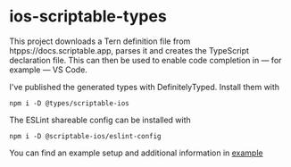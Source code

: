 # ios-scriptable-types

This project downloads a Tern definition file from htpps://docs.scriptable.app, parses it and creates the TypeScript declaration file. This can then be used to enable code completion in — for example — VS Code.

I've published the generated types with DefinitelyTyped. Install them with

    npm i -D @types/scriptable-ios

The ESLint shareable config can be installed with

    npm i -D @scriptable-ios/eslint-config

You can find an example setup and additional information in [example](./example)
